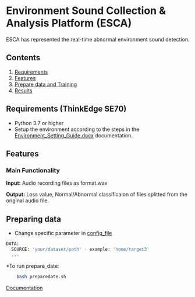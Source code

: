 # Environment Sound Collection & Analysis Platform (ESCA)

ESCA has represented the real-time abnormal environment sound detection.




## Contents

1. [Requirements](#-Requirements)
2. [Features](#-Features)
3. [Prepare data and Training](#-Prepare-data-and-Training)
4. [Results](#-Results)
## Requirements (ThinkEdge SE70)
* Python 3.7 or higher
* Setup the environment according to the steps in the [Environment_Setting_Guide.docx](./Docs/Environment_Setting_Guide.docx) documentation.


## Features

### Main Functionality
<!-- * **Create Dataset:** Create audio dataset 
* **Base Training:** Training model with labelled environment audio dataset
* **Transfer Learning:** Use pre-trained model for update model with new audio dataset. The new model contains the features of both the old and the new dataset
* **Real-time Dectection:** Model implementation to detect anomalies in audio tracks -->

**Input:** Audio recording files as format.wav

**Output:** Loss value, Normal/Abnormal classificaion of files splitted from the original audio file.

## Preparing data
* Change specific parameter in [config_file](./config/params.yaml)

```bash
DATA:
  SOURCE: 'your/dataset/path' - example: 'home/target3'
  ...
```
*To run prepare_date:
```bash
    bash preparedate.sh
```

<!-- ## Prepare data and Training

### Prepare
* Change specific PATH in [config_file](./config/params.yaml)

```bash
DATASET:
  PATH:
    TFRECORD:'''# TFRecord save path #'''
    NORMAL: '''#  directory of normal training data [source data]#'''
    ABNORMAL: '''# directory of anomaly dataset (only use for testing)[source data] #'''
    TEST: '''# directory to test dataset. If this is None then part of normal training data will be used for test#'''

```

* The model expect audio data length is 2 seconds in TFRecord type:
```bash
  python ./tools/prepare_data.py -cfg ./config/params.yaml
```
### Base Training
* Change specific parameter in [config_file](./config/params.yaml)

```bash
TRAINING: 
  LOG_FOLDER : '''# log save path #'''
  EPOCH :   '''# Number of epoch #'''
```
*To run base-training after prepare data: 
```bash
  python ./tools/base_training.py -cfg ./config/params.yaml
```
### Transfer Learning
* Change specific parameter in [config_file](./config/params.yaml)

```bash
TRANSFER_LEARNING: 
  NORMAL_DATA_DIRS:  '''#  directory of normal training data [target data]#'''
  ANOMALY_DATA_DIRS: '''# directory of anomaly dataset [target data] #'''
  BASED_WEIGHTS: '''# base model download path #'''
```
*To run transferlearing: 
```bash
  python ./tools/tl_training.py -cfg ./config/params.yaml
```

### Real-time
* Change specific parameter in [config_file](./config/params.yaml)

```bash
REALTIME: 
  TRANSFER_LEARNING = : '''# [Default = False] Run real-time with transfer learning model #'''
  LOG_PATH :'''# log path #'''
  MANUAL_THRESHOLD :'''# [Default = None] #'''
  RUNTIME : '''# Time of run #'''
```
*To run realtime-detection:
```bash
   python ./tools/rt_test.py -cfg ./config/params.yaml  
```
## Results
## Documentation -->

[Documentation](./Docs/)
